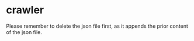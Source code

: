 # crawler

Please remember to delete the json file first, as it appends the prior content of the json file.
